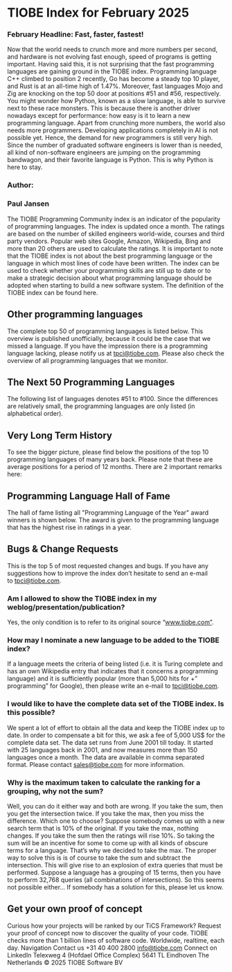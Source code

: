 # TIOBE Index for February 2025
### February Headline: Fast, faster, fastest!
Now that the world needs to crunch more and more numbers per second, and hardware is not evolving fast enough, speed of programs is getting important. Having said this, it is not surprising that the fast programming languages are gaining ground in the TIOBE index. Programming language C++ climbed to position 2 recently, Go has become a steady top 10 player, and Rust is at an all-time high of 1.47%. Moreover, fast languages Mojo and Zig are knocking on the top 50 door at positions #51 and #56, respectively.
You might wonder how Python, known as a slow language, is able to survive next to these race monsters. This is because there is another driver nowadays except for performance: how easy is it to learn a new programming language. Apart from crunching more numbers, the world also needs more programmers. Developing applications completely in AI is not possible yet. Hence, the demand for new programmers is still very high. Since the number of graduated software engineers is lower than is needed, all kind of non-software engineers are jumping on the programming bandwagon, and their favorite language is Python. This is why Python is here to stay.
### Author:
### Paul Jansen
The TIOBE Programming Community index is an indicator of the popularity of programming 
languages. The index is updated once a month. The ratings are based on the number of 
skilled engineers world-wide, courses and third party vendors. Popular web sites
Google, Amazon, Wikipedia, Bing and more than 20 others are used to calculate the ratings.
It is important to note that the TIOBE index is not about the best programming language or the language
in which most lines of code have been written.
The index can be used to check whether your programming skills are still up to date or to make a 
strategic decision about what programming language should be adopted when starting to build a new 
software system. The definition of the TIOBE index can be found here.
## Other programming languages
The complete top 50 of programming languages is listed below. This overview is 
published unofficially, because it could be the case that we missed a language. If
you have the impression there is a programming language lacking, please notify us 
at tpci@tiobe.com. Please also check the overview of all programming languages that we monitor.
## The Next 50 Programming Languages
The following list of languages denotes #51 to #100. Since the differences are 
relatively small, the programming languages are only listed (in alphabetical
order).
## Very Long Term History
To see the bigger picture, please find below the positions of the top 10 programming languages of many years back. Please note that these are average positions for a period of 12 months.
There are 2 important remarks here:
## Programming Language Hall of Fame
The hall of fame listing all "Programming Language of the Year" award winners is shown below. The award is given to the programming language that has the highest rise in ratings in a year.
## Bugs & Change Requests
This is the top 5 of most requested changes and bugs. If you have any suggestions how to improve the index don’t hesitate to send an e-mail to tpci@tiobe.com.
### Am I allowed to show the TIOBE index in my weblog/presentation/publication?
Yes, the only condition is to refer to its original source “www.tiobe.com”.
### How may I nominate a new language to be added to the TIOBE index?
If a language meets the criteria of being listed (i.e. it is Turing complete and has an own Wikipedia entry that indicates that it concerns a programming language) and it is sufficiently popular (more than 5,000 hits for +”<language> programming” for Google), then please write an e-mail to tpci@tiobe.com.
### I would like to have the complete data set of the TIOBE index. Is this possible?
We spent a lot of effort to obtain all the data and keep the TIOBE index up to date. In order to compensate a bit for this, we ask a fee of 5,000 US$ for the complete data set. The data set runs from June 2001 till today. It started with 25 languages back in 2001, and now measures more than 150 languages once a month. The data are available in comma separated format. Please contact sales@tiobe.com for more information.
### Why is the maximum taken to calculate the ranking for a grouping, why not the sum?
Well, you can do it either way and both are wrong. If you take the sum, then you get the intersection twice. If you take the max, then you miss the difference. Which one to choose? Suppose somebody comes up with a new search term that is 10% of the original. If you take the max, nothing changes. If you take the sum then the ratings will rise 10%. So taking the sum will be an incentive for some to come up with all kinds of obscure terms for a language. That’s why we decided to take the max.
The proper way to solve this is is of course to take the sum and subtract the intersection. This will give rise to an explosion of extra queries that must be performed. Suppose a language has a grouping of 15 terms, then you have to perform 32,768 queries (all combinations of intersections). So this seems not possible either… If somebody has a solution for this, please let us know.
## Get your own proof of concept
Curious how your projects will be ranked by our TiCS Framework? Request your proof of concept now to discover the quality of your code.
TIOBE checks more than 1 billion lines of software code.
Worldwide, realtime, each day.
Navigation
Contact us
+31 40 400 2800
info@tiobe.com
Connect on LinkedIn
Telexweg 4 (Hofdael Office Complex)									5641 TL 									Eindhoven									The Netherlands
© 2025 TIOBE Software BV
